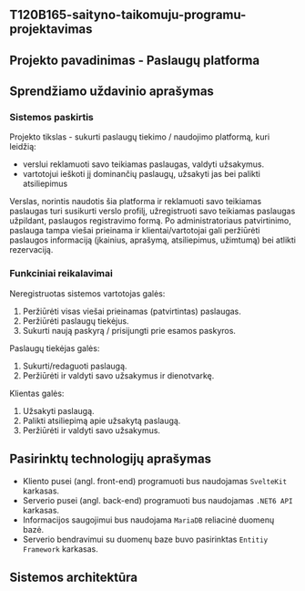## T120B165-saityno-taikomuju-programu-projektavimas

## Projekto pavadinimas - Paslaugų platforma

## Sprendžiamo uždavinio aprašymas

### Sistemos paskirtis

Projekto tikslas - sukurti paslaugų tiekimo / naudojimo platformą, kuri leidžią:

- verslui reklamuoti savo teikiamas paslaugas, valdyti užsakymus.
- vartotojui ieškoti jį dominančių paslaugų, užsakyti jas bei palikti atsiliepimus

Verslas, norintis naudotis šia platforma ir reklamuoti savo teikiamas paslaugas turi susikurti verslo profilį, užregistruoti savo teikiamas paslaugas užpildant, paslaugos registravimo formą. Po administratoriaus patvirtinimo, paslauga tampa viešai prieinama ir klientai/vartotojai gali peržiūrėti paslaugos informaciją (įkainius, aprašymą, atsiliepimus, užimtumą) bei atlikti rezervaciją.

### Funkciniai reikalavimai

Neregistruotas sistemos vartotojas galės:

1. Peržiūrėti visas viešai prieinamas (patvirtintas) paslaugas.
2. Peržiūrėti paslaugų tiekėjus.
3. Sukurti naują paskyrą / prisijungti prie esamos paskyros.

Paslaugų tiekėjas galės:

1. Sukurti/redaguoti paslaugą.
2. Peržiūrėti ir valdyti savo užsakymus ir dienotvarkę.

Klientas galės:

1. Užsakyti paslaugą.
2. Palikti atsiliepimą apie užsakytą paslaugą.
3. Peržiūrėti ir valdyti savo užsakymus.

## Pasirinktų technologijų aprašymas

- Kliento pusei (angl. front-end) programuoti bus naudojamas `SvelteKit` karkasas.
- Serverio pusei (angl. back-end) programuoti bus naudojamas `.NET6 API` karkasas.
- Informacijos saugojimui bus naudojama `MariaDB` reliacinė duomenų bazė.
- Serverio bendravimui su duomenų baze buvo pasirinktas `Entitiy Framework` karkasas.

## Sistemos architektūra
